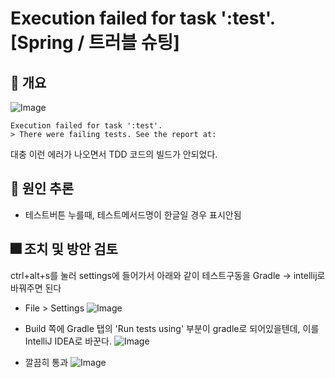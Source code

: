# Execution failed for task ':test'. [Spring / 트러블 슈팅]
## 🎈 개요
![Image](https://i.imgur.com/EHlB3u7.png)

```
Execution failed for task ':test'.
> There were failing tests. See the report at: 
```

대충 이런 에러가 나오면서 TDD 코드의 빌드가 안되었다.

## 🔑 원인 추론
- 테스트버튼 누를때, 테스트메서드명이 한글일 경우 표시안됨

## 🎆 조치 및 방안 검토
ctrl+alt+s를 눌러 settings에 들어가서
아래와 같이 테스트구동을  Gradle -> intellij로 바꿔주면 된다

- File > Settings
![Image](https://i.imgur.com/QkpHaUz.png)

- Build 쪽에 Gradle 탭의 'Run tests using' 부분이 gradle로 되어있을텐데, 이를 IntelliJ IDEA로 바꾼다.
![Image](https://i.imgur.com/LUkGvKZ.png)

- 깔끔히 통과
![Image](https://i.imgur.com/H7GkRPM.png)